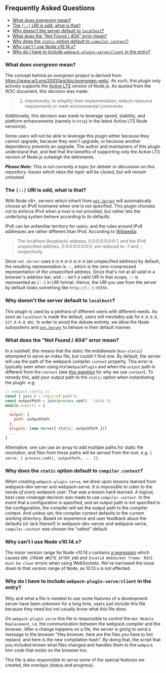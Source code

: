 ## Frequently Asked Questions

<!-- toc -->

- [What does _evergreen_ mean?](#what-does-_evergreen_-mean)
- [The `[::]` URI is odd, what is that?](#the--uri-is-odd-what-is-that)
- [Why doesn't the server default to `localhost`?](#why-doesnt-the-server-default-to-localhost)
- [What does the "Not Found / 404" error mean?](#what-does-the-not-found--404-error-mean)
- [Why does the `static` option default to `compiler.context`?](#why-does-the-static-option-default-to-compilercontext)
- [Why can't I use Node v10.14.x?](#why-cant-i-use-node-v1014x)
- [Why do I have to include `webpack-plugin-serve/client` in the entry?](#why-do-i-have-to-include-webpack-plugin-serveclient-in-the-entry)

<!-- tocstop -->

<!-- NOTE: markdown-toc will render this link malformed. check it each time the toc is generated -->
### What does _evergreen_ mean?

The concept behind an _evergreen_ project is derived from https://www.w3.org/2001/tag/doc/evergreen-web/. As such, this plugin only actively supports the [Active LTS](https://github.com/nodejs/Release#release-schedule) version of Node.js. As quoted from the W3C document, this decision was made:

> 1. Intentionally: to simplify their implementation, reduce resource requirements or meet environmental constraints

Additionally, this decision was made to leverage speed, stability, and platform enhancements (namely in `http`) in the latest Active LTS Node version(s).

Some users will not be able to leverage this plugin either because they cannot upgrade, because they won't upgrade, or because another dependency prevents an upgrade. The author and maintainers of this plugin understand that, and feel that the benefits of supporting only the Active LTS version of Node.js outweigh the detriments.

_**Please Note:** This is not currently a topic for debate or discussion on this repository. Issues which raise the topic will be closed, but will remain unlocked._

### The `[::]` URI is odd, what is that?

With Node v8+, servers which inherit from [`net.Server`](https://nodejs.org/api/net.html#net_class_net_server) will automatically choose an IPv6 hostname when one is not specified. This plugin chooses not to enforce IPv4 when a host is not provided, but rather lets the underlying system behave according to its defaults.

IPv6 can be unfamiliar territory for users, and the rules around IPv6 addresses are rather different than IPv4. According to [Wikipedia](https://en.wikipedia.org/wiki/IPv6_address#Representation):

> The localhost (loopback) address, 0:0:0:0:0:0:0:1, and the IPv6 unspecified address, 0:0:0:0:0:0:0:0, are reduced to ::1 and ::, respectively.

Since `net.Server` uses `0:0:0:0:0:0:0:0` (an unspecified address) by default, the resulting representation is `::`, which is the zero-compressed representation of the unspecified address. Since that's not at all valid in a browser's address bar, and `::` isn't a valid URI in that scope, `::` is represented as `[::]` in URI format. Hence, the URI you see from the server by default looks something like `http://[::]:55555`.

### Why doesn't the server default to `localhost`?

This plugin is used by a plethora of different users with different needs. As soon as `localhost` is made the default, users will inevitably ask for `0.0.0.0`, `127.0.0.0`, etc. In order to avoid the debate entirely, we allow the Node subsystems and [`net.Server`](https://nodejs.org/api/net.html#net_class_net_server) to behave in their default manner.

### What does the "Not Found / 404" error mean?

In a nutshell, this means that the static file middleware (`koa-static`) attempted to serve an index file, but couldn't find one. By default, the server will use the path of the webpack compiler `context` property. This error is typically seen when using `HtmlWebpackPlugin` and when the `output` path is different from the `context` (see [this question](#why-does-the-static-option-default-to-compilercontext) for why we use `context`). To remedy this, add your output path to the `static` option when instantiating the plugin. e.g.

```js
// webpack.config.js
const { join } = require('path');
const outputPath = join(process.cwd(), '/dist');
module.exports = {
  ...
  output: {
    path: outputPath
  },
  plugins: [new Serve({ static: outputPath })]
  ...
}
```

Alternative, one can use an array to add multiple paths for static file resolution, and files from those paths will be served from the root. e.g. `{ serve: [ process.cwd(), outputPath, ... ]}`.

### Why does the `static` option default to `compiler.context`?

When creating `webpack-plugin-serve`, we drew upon lessons learned from webpack-dev-server and webpack-serve. _It is impossible to cater to the needs of every webpack user._ That was a lesson hard-learned. A logical, best case coverage decision was made to use `compiler.context`. In the event that a configuration is specified, and an output path is not specified in the configuration, the compiler will set the output path to the compiler context. And unless set, the compiler context defaults to the current working directory. Based on experience and user feedback about the defaults (or lack thereof) in webpack-dev-server and webpack-serve, `compiler.context` was chosen the "safest" default.

### Why can't I use Node v10.14.x?

The minor version range for Node v10.14.x contains [a regression](https://github.com/nodejs/node/pull/17806#issuecomment-446213378) which causes `ERR_STREAM_WRITE_AFTER_END` and `Invalid WebSocket frame: RSV1 must be clear` errors when using WebSockets. We've narrowed the issue down to that version range of Node, as 10.13.x is not effected.

### Why do I have to include `webpack-plugin-serve/client` in the entry?

Why and what a file is needed to use some features of a development server have been unknown for a long time, users just include this file because they need but not usually know what this file does.

On `webpack-plugin-serve` this file is responsible to control the `Hot Module Replacement`, i.e, the communication between the webpack compiler and the browser. After a change happens on a file, the server is going to send a message to the browser "Hey browser, here are the files you have to hot replace, and here is the new compilation hash". By doing that, the script that you included knows what files changed and handles them to the `webpack` hmr code that exists on the browser too.

This file is also responsible to serve some of the special features we created, the overlays (status and progress).
